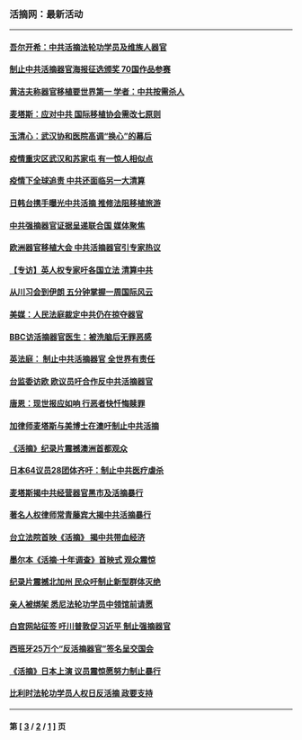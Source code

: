 ### 活摘网：最新活动
---
#### [吾尔开希：中共活摘法轮功学员及维族人器官](../../pages/nf5883/n12693197.md) 
#### [制止中共活摘器官海报征选颁奖 70国作品参赛](../../pages/nf5883/n12692050.md) 
#### [黄洁夫称器官移植要世界第一 学者：中共按需杀人](../../pages/nf5883/n12572329.md) 
#### [麦塔斯：应对中共 国际移植协会需改七原则](../../pages/nf5883/n12514711.md) 
#### [玉清心：武汉协和医院高调“换心”的幕后](../../pages/nf5883/n12298730.md) 
#### [疫情重灾区武汉和苏家屯 有一惊人相似点](../../pages/nf5883/n12150824.md) 
#### [疫情下全球追责 中共还面临另一大清算](../../pages/nf5883/n12070397.md) 
#### [日韩台携手曝光中共活摘 推修法阻移植旅游](../../pages/nf5883/n11712046.md) 
#### [中共强摘器官证据呈递联合国 媒体聚焦](../../pages/nf5883/n11546426.md) 
#### [欧洲器官移植大会 中共活摘器官引专家热议](../../pages/nf5883/n11539095.md) 
#### [【专访】英人权专家吁各国立法 清算中共](../../pages/nf5883/n11367315.md) 
#### [从川习会到伊朗 五分钟掌握一周国际风云](../../pages/nf5883/n11338520.md) 
#### [美媒：人民法庭裁定中共仍在掠夺器官](../../pages/nf5883/n11334897.md) 
#### [BBC访活摘器官医生：被洗脑后无罪恶感](../../pages/nf5883/n11335935.md) 
#### [英法庭： 制止中共活摘器官 全世界有责任](../../pages/nf5883/n11330691.md) 
#### [台监委访欧 欧议员吁合作反中共活摘器官](../../pages/nf5883/n11109190.md) 
#### [唐恩：现世报应如响 行恶者快忏悔赎罪](../../pages/nf5883/n11104016.md) 
#### [加律师麦塔斯与美博士在澳吁制止中共活摘](../../pages/nf5883/n10724764.md) 
#### [《活摘》纪录片震撼澳洲首都观众](../../pages/nf5883/n10722747.md) 
#### [日本64议员28团体齐吁：制止中共医疗虐杀](../../pages/nf5883/n10587757.md) 
#### [麦塔斯揭中共经营器官黑市及活摘暴行](../../pages/nf5883/n10442407.md) 
#### [著名人权律师常青藤宾大揭中共活摘暴行](../../pages/nf5883/n10318181.md) 
#### [台立法院首映《活摘》 揭中共带血经济](../../pages/nf5883/n9938847.md) 
#### [墨尔本《活摘·十年调查》首映式 观众震惊](../../pages/nf5883/n9522572.md) 
#### [纪录片震撼北加州 民众吁制止新型群体灭绝](../../pages/nf5883/n9188314.md) 
#### [亲人被绑架 悉尼法轮功学员中领馆前请愿](../../pages/nf5883/n9056753.md) 
#### [白宫网站征签 吁川普敦促习近平 制止强摘器官](../../pages/nf5883/n9009661.md) 
#### [西班牙25万个“反活摘器官”签名呈交国会](../../pages/nf5883/n8846163.md) 
#### [《活摘》日本上演 议员震惊愿努力制止暴行](../../pages/nf5883/n8740679.md) 
#### [比利时法轮功学员人权日反活摘 政要支持](../../pages/nf5883/n8582628.md) 

---
#### 第 [ [3](./3.md) / [2](./2.md) / [1](./1.md) ] 页
